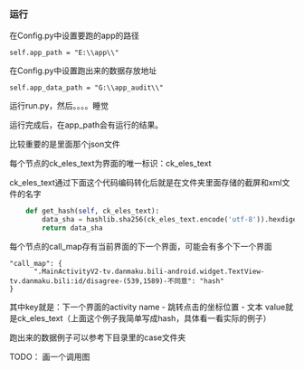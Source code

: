 ### 运行
在Config.py中设置要跑的app的路径
```commandline
self.app_path = "E:\\app\\"
```
在Config.py中设置跑出来的数据存放地址
```commandline
self.app_data_path = "G:\\app_audit\\"
```
运行run.py，然后。。。。睡觉

运行完成后，在app_path会有运行的结果。

比较重要的是里面那个json文件

每个节点的ck_eles_text为界面的唯一标识：ck_eles_text

ck_eles_text通过下面这个代码编码转化后就是在文件夹里面存储的截屏和xml文件的名字
```python
    def get_hash(self, ck_eles_text):
        data_sha = hashlib.sha256(ck_eles_text.encode('utf-8')).hexdigest()
        return data_sha
```

每个节点的call_map存有当前界面的下一个界面，可能会有多个下一个界面
```commandline
"call_map": {
      ".MainActivityV2-tv.danmaku.bili-android.widget.TextView-tv.danmaku.bili:id/disagree-(539,1589)-不同意": "hash"
}
```
其中key就是：下一个界面的activity name - 跳转点击的坐标位置 - 文本
value就是ck_eles_text（上面这个例子我简单写成hash，具体看一看实际的例子）

跑出来的数据例子可以参考下目录里的case文件夹

TODO： 画一个调用图